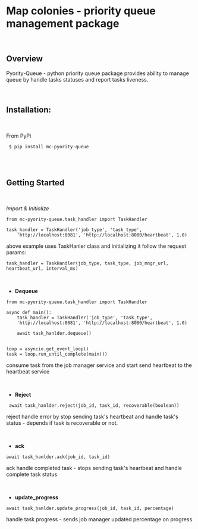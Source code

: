 # Map colonies - priority queue management package
<br />


 ## Overview
 Pyority-Queue - python priority queue package provides ability to manage queue by handle tasks statuses and report tasks liveness.

 <br />

 ##  Installation:

 <br />

From PyPi

```
 $ pip install mc-pyority-queue
 ```

<br />
<br />

 
## Getting Started

<br />

*Import & Initialize*



```
from mc-pyority-queue.task_handler import TaskHandler

task_handler = TaskHandler('job_type', 'task_type',
    'http://localhost:8081', 'http://localhost:8080/heartbeat', 1.0)
```
above example uses TaskHanler class and initializing it follow the request params:

`task_handler = TaskHandler(job_type, task_type, job_mngr_url, heartbeat_url, interval_ms)`





<br />

* **Dequeue** 

```
from mc-pyority-queue.task_handler import TaskHandler

async def main():
    task_handler = TaskHandler('job_type', 'task_type',
    'http://localhost:8081', 'http://localhost:8080/heartbeat', 1.0)

    await task_hanlder.dequeue()


loop = asyncio.get_event_loop()
task = loop.run_until_complete(main())
```

consume task from the job manager service and start send heartbeat to the heartbeat service

<br />
  
* **Reject**

```
 await task_hanlder.reject(job_id, task_id, recoverable(boolean))
```
reject handle error by stop sending task's heartbeat and handle task's status - depends if task is recoverable or not.

<br />

* **ack**

```
await task_hanlder.ack(job_id, task_id)
```
ack handle completed task - stops sending task's heartbeat and handle complete task status

<br />

* **update_progress**

```
await task_hanlder.update_progress(job_id, task_id, percentage)
```
handle task progress - sends job manager updated percentage on progress 